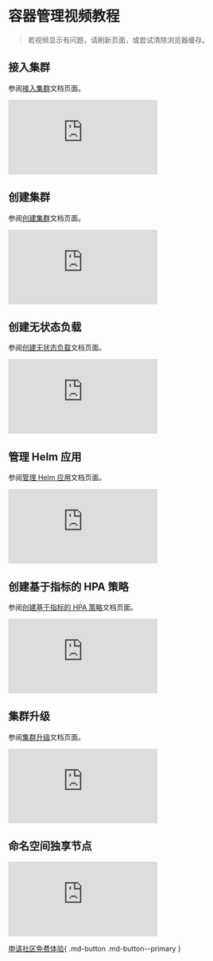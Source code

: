 # 容器管理视频教程

> 若视频显示有问题，请刷新页面，或尝试清除浏览器缓存。

## 接入集群

参阅[接入集群](../kpanda/user-guide/clusters/integrate-cluster.md)文档页面。

<div class="responsive-video-container">
<iframe src="https://harbor-test2.cn-sh2.ufileos.com/docs/videos/integrate-cluster.mp4" scrolling="no" border="0" frameborder="no" framespacing="0" allowfullscreen="true"> </iframe>
</div>

## 创建集群

参阅[创建集群](../kpanda/user-guide/clusters/create-cluster.md)文档页面。

<div class="responsive-video-container">
<iframe src="https://harbor-test2.cn-sh2.ufileos.com/docs/videos/create-cluster.mp4" scrolling="no" border="0" frameborder="no" framespacing="0" allowfullscreen="true"> </iframe>
</div>

## 创建无状态负载

参阅[创建无状态负载](../kpanda/user-guide/workloads/create-deployment.md)文档页面。

<div class="responsive-video-container">
<iframe src="https://harbor-test2.cn-sh2.ufileos.com/docs/videos/create-deployment.mp4" scrolling="no" border="0" frameborder="no" framespacing="0" allowfullscreen="true"> </iframe>
</div>

## 管理 Helm 应用

参阅[管理 Helm 应用](../kpanda/user-guide/helm/helm-app.md)文档页面。

<div class="responsive-video-container">
<iframe src="https://harbor-test2.cn-sh2.ufileos.com/docs/videos/helm-app.mp4" scrolling="no" border="0" frameborder="no" framespacing="0" allowfullscreen="true"> </iframe>
</div>

## 创建基于指标的 HPA 策略

参阅[创建基于指标的 HPA 策略](../kpanda/user-guide/scale/create-hpa.md)文档页面。

<div class="responsive-video-container">
<iframe src="https://harbor-test2.cn-sh2.ufileos.com/docs/videos/hpa.mp4" scrolling="no" border="0" frameborder="no" framespacing="0" allowfullscreen="true"> </iframe>
</div>

## 集群升级

参阅[集群升级](../kpanda/user-guide/clusters/upgrade-cluster.md)文档页面。

<div class="responsive-video-container">
<iframe src="https://harbor-test2.cn-sh2.ufileos.com/docs/videos/cluster-upgrade.mp4" scrolling="no" border="0" frameborder="no" framespacing="0" allowfullscreen="true"> </iframe>
</div>

## 命名空间独享节点

<!--参阅[集群升级](../kpanda/user-guide/clusters/upgrade-cluster.md)文档页面。-->

<div class="responsive-video-container">
<iframe src="https://harbor-test2.cn-sh2.ufileos.com/docs/videos/exclusive-node.mp4" scrolling="no" border="0" frameborder="no" framespacing="0" allowfullscreen="true"> </iframe>
</div>

[申请社区免费体验](../dce/license0.md){ .md-button .md-button--primary }
